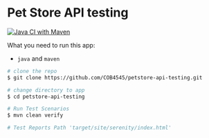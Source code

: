 # Pet Store API testing

[![Java CI with Maven](https://github.com/COB4545/petstore-api-testing/actions/workflows/maven.yml/badge.svg)](https://github.com/COB4545/petstore-api-testing/actions/workflows/maven.yml)

What you need to run this app:

* `java` and `maven`

```bash
# clone the repo
$ git clone https://github.com/COB4545/petstore-api-testing.git

# change directory to app
$ cd petstore-api-testing

# Run Test Scenarios
$ mvn clean verify

# Test Reports Path 'target/site/serenity/index.html'
```